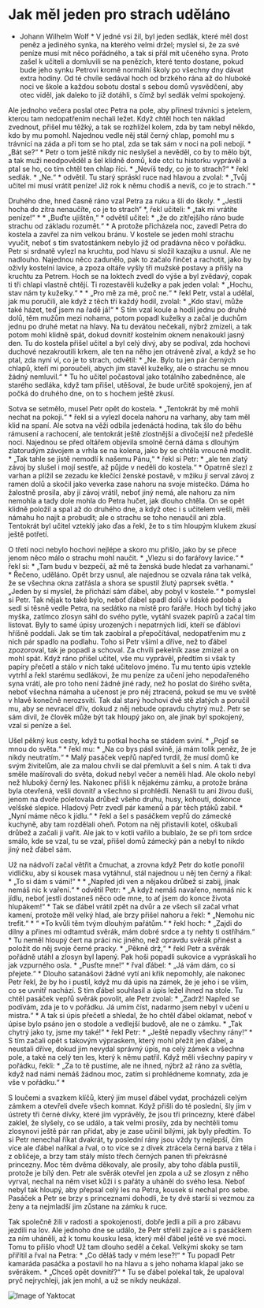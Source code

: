 # Jak měl jeden pro strach uděláno
* Johann Wilhelm Wolf *
V jedné vsi žil, byl jeden sedlák, které měl dost peněz a jediného synka, na kterého velmi držel; myslel si, že za své peníze musí mít něco pořádného, a tak si přál mít učeného syna. Proto zašel k učiteli a domluvili se na penězích, které tento dostane, pokud bude jeho synku Petrovi kromě normální školy po všechny dny dávat extra hodiny. Od té chvíle sedával hoch od brzkého rána až do hluboké noci ve škole a každou sobotu dostal s sebou domů vysvědčení, aby otec viděl, jak daleko to již dotáhli, s čímž byl sedlák velmi spokojený.

Ale jednoho večera poslal otec Petra na pole, aby přinesl trávnici s jetelem, kterou tam nedopatřením nechali ležet. Když chtěl hoch ten náklad zvednout, přišel mu těžký, a tak se rozhlížel kolem, zda by tam nebyl někdo, kdo by mu pomohl. Najednou vedle něj stál černý chlap, pomohl mu s trávnicí na záda a při tom se ho ptal, zda se tak sám v noci na poli nebojí. * „Bát se?“ * Petr o tom ještě nikdy nic neslyšel a nevěděl, co by to mělo být, a tak muži neodpověděl a šel klidně domů, kde otci tu historku vyprávěl a ptal se ho, co tím chtěl ten chlap říci. * „Nevíš tedy, co je to strach?“ * řekl sedlák. * „Ne.“ * odvětil. Tu starý spráskl ruce nad hlavou a zvolal: * „Tvůj učitel mi musí vrátit peníze! Již rok k němu chodíš a nevíš, co je to strach.“ *

Druhého dne, hned časně ráno vzal Petra za ruku a šli do školy. * „Jestli hocha do zítra nenaučíte, co je to strach“ *, řekl učiteli: * „tak mi vrátíte peníze!“ * * „Buďte ujištěn,“ * odvětil učitel: * „že do zítřejšího ráno bude strachu od základu rozumět.“ * A protože přicházela noc, zavedl Petra do kostela a zavřel za ním velkou bránu. V kostele se jeden mohl strachu vyučit, neboť s tím svatostánkem nebylo již od pradávna něco v pořádku. Petr si srdnatě vylezl na kruchtu, pod hlavu si složil kazajku a usnul. Ale ne nadlouho. Najednou něco zadunělo, pak to začalo řinčet a rachotit, jako by oživly kostelní lavice, a zpoza oltáře vyšly tři mužské postavy a přišly na kruchtu za Petrem. Hoch se na loktech zvedl do výše a byl zvědavý, copak ti tři chlapi vlastně chtějí. Ti rozestavěli kuželky a pak jeden volal: * „Hochu, stav nám ty kuželky.“ * * „Pro mě za mě, proč ne.“ * řekl Petr, vstal a udělal, jak mu poručili, ale když z těch tři každý hodil, zvolal: * „Kdo staví, může také házet, teď jsem na řadě já!“ * S tím vzal koule a hodil jednu po druhé dolů, těm mužům mezi nohama, potom popadl kuželky a začal je duchům jednu po druhé metat na hlavy. Na tu devátou nečekali, nýbrž zmizeli, a tak potom mohl klidně spát, dokud dovnitř kostelním oknem nenakoukl jasný den. Tu do kostela přišel učitel a byl celý divý, aby se podíval, zda hochovi duchové nezakroutili krkem, ale ten na něho jen otráveně zíval, a když se ho ptal, zda nyní ví, co je to strach, odvětil: * „Ne. Bylo tu jen pár černých chlapů, kteří mi poroučeli, abych jim stavěl kuželky, ale o strachu se mnou žádný nemluvil.“ * Tu ho učitel počastoval jako totálního zabedněnce, ale starého sedláka, když tam přišel, utěšoval, že bude určitě spokojený, jen ať počká do druhého dne, on to s hochem ještě zkusí.

Sotva se setmělo, musel Petr opět do kostela. * „Tentokrát by mě mohli nechat na pokoji.“ * řekl si a vylezl docela nahoru na varhany, aby tam měl klid na spaní. Ale sotva na věži odbila jedenáctá hodina, tak šlo do běhu rámusení a rachocení, ale tentokrát ještě zlostnější a divočejší než předešlé noci. Najednou se před oltářem objevila smolně černá dáma s dlouhým zlatorudým závojem a vrhla se na kolena, jako by se chtěla vroucně modlit. * „Tak tahle se jistě nemodlí k našemu Pánu,“ * řekl si Petr: * „ale ten zlatý závoj by slušel i mojí sestře, až půjde v neděli do kostela.“ * Opatrně slezl z varhan a plížil se zezadu ke klečící ženské postavě, v mžiku jí serval závoj z ramen dolů a skočil jako veverka zase nahoru na svoje místečko. Dáma ho žalostně prosila, aby jí závoj vrátil, neboť jiný nemá, ale nahoru za ním nemohla a tady dole mohla do Petra hučet, jak dlouho chtěla. On se opět klidně položil a spal až do druhého dne, a když otec i s učitelem vešli, měli námahu ho najít a probudit; ale o strachu se toho nenaučil ani zbla. Tentokrát byl učitel vzteklý jako ďas a řekl, že to s tím hloupým klukem zkusí ještě potřetí.

O třetí noci nebylo hochovi nejlépe a skoro mu přišlo, jako by se přece jenom něco málo o strachu mohl naučit. * „Vlezu si do farářovy lavice.“ * řekl si: * „Tam budu v bezpečí, až mě ta ženská bude hledat za varhanami.“ * Řečeno, uděláno. Opět brzy usnul, ale najednou se ozvala rána tak velká, že se všechna okna zatřásla a shora se spustil žlutý paprsek světla. * „Jeden by si myslel, že přichází sám ďábel, aby pobyl v kostele.“ * pomyslel si Petr. Tak nějak to také bylo, neboť ďábel spadl dolů v lidské podobě a sedl si těsně vedle Petra, na sedátko na místě pro faráře. Hoch byl tichý jako myška, zatímco zlosyn sáhl do svého pytle, vytáhl svazek papírů a začal tím listovat. Byly to samé úpisy urozených i nepatrných lidí, kteří se ďáblovi hříšně poddali. Jak se tím tak zaobíral a přepočítával, nedopatřením mu z nich pár spadlo na podlahu. Toho si Petr všiml a dříve, než to ďábel zpozoroval, tak je popadl a schoval. Za chvíli pekelník zase zmizel a on mohl spát. Když ráno přišel učitel, vše mu vyprávěl, předtím si však ty papíry přečetl a stálo v nich také učitelovo jméno. Tu mu tento úpis vztekle vytrhl a řekl starému sedlákovi, že mu peníze za učení jeho nepodařeného syna vrátí, ale pro toho není žádné jiné rady, než ho poslat do širého světa, neboť všechna námaha a učenost je pro něj ztracená, pokud se mu ve světě v hlavě konečně nerozsvítí. Tak dal starý hochovi dvě stě zlatých a poručil mu, aby se nevracel dřív, dokud z něj nebude opravdu chytrý muž. Petr se sám divil, že člověk může být tak hloupý jako on, ale jinak byl spokojený, vzal si peníze a šel.

Ušel pěkný kus cesty, když tu potkal hocha se stádem sviní. * „Pojď se mnou do světa.“ * řekl mu: * „Na co bys pásl svině, já mám tolik peněz, že je nikdy neutratím.“ * Malý pasáček vepřů napřed tvrdil, že musí domů ke svým živitelům, ale za malou chvíli se dal přemluvit a šel s ním. A tak ti dva směle mašírovali do světa, dokud nebyl večer a neměli hlad. Ale okolo nebyl než hluboký černý les. Nakonec přišli k nějakému zámku, a protože brána byla otevřená, vešli dovnitř a všechno si prohlédli. Nenašli tu ani živou duši, jenom na dvoře poletovala drůbež všeho druhu, husy, kohouti, dokonce velšské slepice. Hladový Petr zvedl pár kamenů a pár těch ptáků zabil. * „Nyní máme něco k jídlu.“ * řekl a šel s pasáčkem vepřů do zámecké kuchyně, aby tam rozdělali oheň. Potom na něj přistavili kotel, oškubali drůbež a začali ji vařit. Ale jak to v kotli vařilo a bublalo, že se při tom srdce smálo, kde se vzal, tu se vzal, přišel domů zámecký pán a nebyl to nikdo jiný než ďábel sám.

Už na nádvoří začal větřit a čmuchat, a zrovna když Petr do kotle ponořil vidličku, aby si kousek masa vytáhnul, stál najednou u něj ten černý a říkal: * „To si dám s vámi!“ * * „Napřed jdi ven a nějakou drůbež si zabij, jinak nemáš nic k vaření.“ * odvětil Petr: * „A když nemáš navařeno, nemáš nic k jídlu, neboť jestli dostaneš něco ode mne, to ať jsem do konce života hlupákem!“ * Tak se ďábel vrátil zpět na dvůr a ze všech sil začal vrhat kamení, protože měl velký hlad, ale brzy přišel nahoru a řekl: * „Nemohu nic trefit.“ * “ *To kvůli těm tvým dlouhým pařátům.“ * řekl hoch: * „Zajdi do dílny a přines mi odtamtud svěrák, mám dobré srdce a ty nehty ti ostříhám.“ * Tu neměl hloupý čert na práci nic jiného, než opravdu svěrák přinést a položit do něj svoje černé pracky. * „Pěkně drž,“ * řekl Petr a svěrák pořádně utáhl a zlosyn byl lapený. Pak hoši popadli sukovice a vypráskali ho jak vzpurného osla. * „Pusťte mne!“ * řval ďábel: * „Já vám dám, co si přejete.“ * Dlouho satanášovi žádné vytí ani křik nepomohly, ale nakonec Petr řekl, že by ho i pustil, když mu dá úpis na zámek, že je jeho i se vším, co se uvnitř nachází. S tím ďábel souhlasil a úpis ležel ihned na stole. Tu chtěl pasáček vepřů svěrák povolit, ale Petr zvolal: * „Zadrž! Napřed se podívám, zda je to v pořádku. Já umím číst, nadarmo jsem nebyl v učení u mistra.“ * A tak si úpis přečetl a shledal, že ho chtěl ďábel oklamat, neboť v úpise bylo psáno jen o stodole a vedlejší budově, ale ne o zámku. * „Tak chytrý jako ty, jsme my také!“ * řekl Petr: * „Ještě nepadly všechny rány!“ * S tím začali opět s takovým výpraskem, který mohl přežít jen ďábel, a neustali dříve, dokud jim nevydal správný úpis, na celý zámek a všechna pole, a také na celý ten les, který k němu patřil. Když měli všechny papíry v pořádku, řekli: * „Za to tě pustíme, ale ne ihned, nýbrž až ráno za světla, když nad námi nemáš žádnou moc, zatím si prohlédneme komnaty, zda je vše v pořádku.“ *

S loučemi a svazkem klíčů, který jim musel ďábel vydat, procházeli celým zámkem a otevřeli dveře všech komnat. Když přišli do té poslední, šly jim v ústrety tři černé dívky, které jim vyprávěly, že jsou tři princezny, které ďábel zaklel, že slyšely, co se událo, a tak velmi prosily, zda by nechtěli tomu zlosynovi ještě pár ran přidat, aby je zase učinil bílými, jak byly předtím. To si Petr nenechal říkat dvakrát, ty poslední rány jsou vždy ty nejlepší, čím více ale ďábel naříkal a řval, o to více se z dívek ztrácela černá barva z těla i z obličeje, a brzy tam stály místo třech černých panen tři překrásné princezny. Moc těm dvěma děkovaly, ale prosily, aby toho ďábla pustili, protože je bílý den. Petr ale svěrák otevřel jen zpola a už se zlosyn z něho vyrval, nechal na něm viset kůži i s pařáty a uháněl do svého lesa. Neboť nebyl tak hloupý, aby přepsal celý les na Petra, kousek si nechal pro sebe. Pasáček a Petr se brzy s princeznami dohodli, že ty dvě starší si vezmou za ženy a ta nejmladší jim zůstane na zámku k ruce.

Tak společně žili v radosti a spokojenosti, dobře jedli a pili a pro zábavu jezdili na lov. Ale jednoho dne se událo, že Petr střelil zajíce a i s pasáčkem za ním uháněli, až k tomu kousku lesa, který měl ďábel ještě ve své moci. Tomu to přišlo vhod! Už tam dlouho seděl a čekal. Velkými skoky se tam přiřítil a řval na Petra: * „Co děláš tady v mém lese?!“ * Tu popadl Petr kamaráda pasáčka a postavil ho na hlavu a s jeho nohama klapal jako se svěrákem. * „Chceš opět dovnitř?“ * Tu se ďábel polekal tak, že upaloval pryč nejrychleji, jak jen mohl, a už se nikdy neukázal.

![Image of Yaktocat](https://octodex.github.com/images/yaktocat.png)
